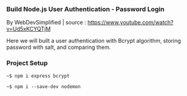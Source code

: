 ### Build Node.js User Authentication - Password Login
By WebDevSimplified | source : https://www.youtube.com/watch?v=Ud5xKCYQTjM

Here we will built a user authentication with Bcrypt algorithm, storing password with salt, and comparing them.

### Project Setup
```shell
~$ npm i express bcrypt

~$ npm i --save-dev nodemon
```